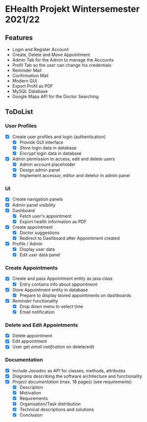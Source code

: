 # EHealth Projekt Wintersemester 2021/22

## Features
* Login and Register Account
* Create, Delete and Move Appointment
* Admin Tab for the Admin to manage the Accounts
* Profil Tab so the user can change his credentials
* Reminder Mail  
* Confirmation Mail
* Modern GUI
* Export Profil as PDF
* MySQL Database
* Google Maps API for the Doctor Searching


## ToDoList

### User Profiles 
- [x] Create user profiles and login (authentication) 
  - [x] Provide GUI interface 
  - [x] *Store* login data in database   
  - [x] *Encrypt* login data in database 
- [x] Admin permission to access, edit and delete users  
  - [x] Admin account placeholder
  - [x] Design admin panel
  - [x] Implement accessor, editor and deletor in admin panel

### UI
- [x] Create navigation panels
- [x] Admin panel visibility
- [x] Dashboard
  - [x] Fetch user's appointment
  - [x] Export health information as PDF
- [x] Create appointment
  - [x] Doctor suggestions
  - [x] Redirect to Dashboard after Appointment created
- [x] Profile / Admin
  - [x] Display user data
  - [x] Edit user data panel

### Create Appointments
- [x] Create and pass Appointment entity as java class
  - [x] Entry contains info about *appointment* 
- [x] Store Appointment entity in database
  - [x] Prepare to display stored appointments on dashboards
- [x] *Reminder* functionality
  - [x] Drop down menu to select time
  - [x] Email notification 

### Delete and Edit Appointments
- [x] Delete appointment
- [x] Edit appointment
- [x] User get *email notifcation* on delete/edit

### Documentation
- [x] Include *Javadoc* as API for classes, methods, attributes
- [x] *Diagrams* describing the software architecture and functionality
- [x] *Project documentation* (max. 18 pages) (see requirements)
  - [x] Description
  - [x] Motivation
  - [x] Requirements
  - [x] Organisation/Task distribution
  - [x] Technical descriptions and solutions
  - [x] Conclusion
